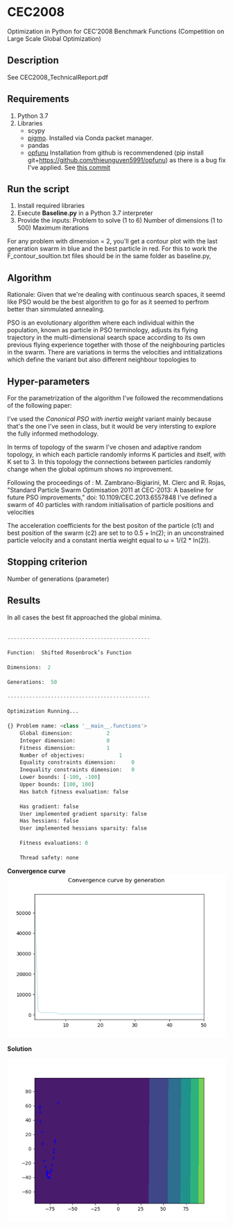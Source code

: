 # CEC2008
Optimization in Python for CEC’2008 Benchmark Functions  (Competition on Large Scale Global Optimization)

## Description
See CEC2008_TechnicalReport.pdf

## Requirements
1. Python 3.7
2. Libraries
   - scypy
   - [pigmo](https://esa.github.io/pygmo2/install.html). Installed via Conda packet manager.
   - pandas
   - [opfunu](https://pypi.org/project/opfunu/) 
   Installation from github is recommendened (pip install git+https://github.com/thieunguyen5991/opfunu) as there is a bug fix I've    applied. See [this commit](https://github.com/thieunguyen5991/opfunu/commit/346f86686c38ce14238615165bc7547ced6390eb#diff-0dc1a3a4cb023fa8274168c2035ed91a)

## Run the script
1) Install required libraries
2) Execute **Baseline.py** in a Python 3.7 interpreter
3) Provide the inputs: 
    Problem to solve (1 to 6)
    Number of dimensions (1 to 500) 
    Maximum iterations

For any problem with dimension = 2, you'll get a contour plot with the last generation swarm in blue and the best particle in red. For this to work the F_contour_soultion.txt files should be in the same folder as baseline.py,

## Algorithm

Rationale: Given that we're dealing with continuous search spaces, it seemd like PSO would be the best algorithm to go for as it seemed to perfrom better than simmulated annealing.

PSO is an evolutionary algorithm where each individual within the population, known as particle in PSO terminology, adjusts its flying trajectory in the multi-dimensional search space according to its own previous flying experience together with those of the neighbouring particles in the swarm. There are variations in terms the velocities and intitializations which define the variant but also different neighbour topologies to 

## Hyper-parameters

For the parametrization of the algorithm I've followed the recommendations of the following paper:

I've used the *Canonical PSO with inertia weight* variant mainly because that's the one I've seen in class, but it would be very intersting to explore the fully informed methodology.

In terms of topology of the swarm I've chosen and adaptive random topology, in which each particle randomly informs K particles and itself, with K set to 3. In this topology the connections between particles randomly change when the global optimum shows no improvement.

Following the proceedings of : M. Zambrano-Bigiarini, M. Clerc and R. Rojas, "Standard Particle Swarm Optimisation 2011 at CEC-2013: A baseline for future PSO improvements," doi: 10.1109/CEC.2013.6557848 I've defined a swarm of 40 particles with random initialisation of particle positions and velocities

The acceleration coefficients for the best positon of the particle (c1)  and best position of the swarm (c2) are set to to 0.5 + ln(2); 
in an unconstrained particle velocity and a constant inertia weight equal to ω = 1/(2 * ln(2)).


## Stopping criterion
Number of generations (parameter)

## Results
In all cases the best fit approached the global minima.

```python

----------------------------------------------

Function:  Shifted Rosenbrock’s Function

Dimensions:  2

Generations:  50

----------------------------------------------

Optimization Running...

{} Problem name: <class '__main__.functions'>
	Global dimension:			2
	Integer dimension:			0
	Fitness dimension:			1
	Number of objectives:			1
	Equality constraints dimension:		0
	Inequality constraints dimension:	0
	Lower bounds: [-100, -100]
	Upper bounds: [100, 100]
	Has batch fitness evaluation: false

	Has gradient: false
	User implemented gradient sparsity: false
	Has hessians: false
	User implemented hessians sparsity: false

	Fitness evaluations: 0

	Thread safety: none
```

**Convergence curve**
![Convergence](https://github.com/mcrimi/CEC2008/blob/master/PSO_convergence.png?raw=true)

**Solution**


![Contour Plot](https://github.com/mcrimi/CEC2008/blob/master/Swarm.png?raw=true)

